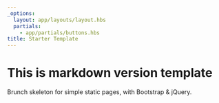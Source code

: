 ```yaml
---
_options:
  layout: app/layouts/layout.hbs
  partials:
    - app/partials/buttons.hbs
title: Starter Template
---
```


# This is markdown version template

Brunch skeleton for simple static pages, with Bootstrap & jQuery.

